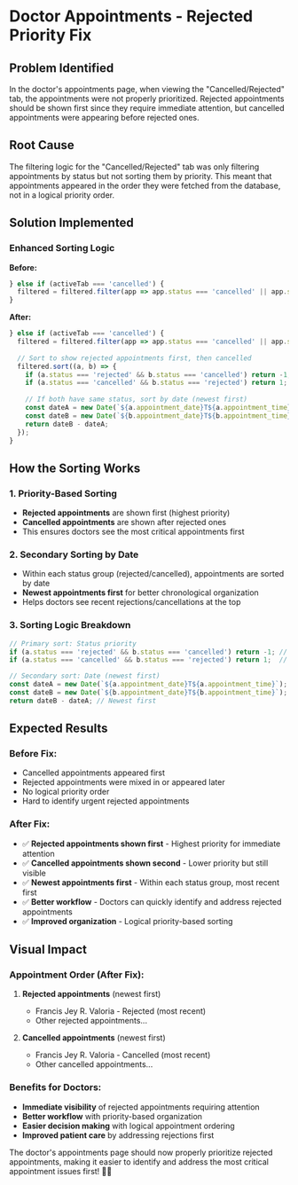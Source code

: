 # Doctor Appointments - Rejected Priority Fix

## Problem Identified

In the doctor's appointments page, when viewing the "Cancelled/Rejected" tab, the appointments were not properly prioritized. Rejected appointments should be shown first since they require immediate attention, but cancelled appointments were appearing before rejected ones.

## Root Cause

The filtering logic for the "Cancelled/Rejected" tab was only filtering appointments by status but not sorting them by priority. This meant that appointments appeared in the order they were fetched from the database, not in a logical priority order.

## Solution Implemented

### **Enhanced Sorting Logic**

**Before:**
```javascript
} else if (activeTab === 'cancelled') {
  filtered = filtered.filter(app => app.status === 'cancelled' || app.status === 'rejected');
}
```

**After:**
```javascript
} else if (activeTab === 'cancelled') {
  filtered = filtered.filter(app => app.status === 'cancelled' || app.status === 'rejected');
  
  // Sort to show rejected appointments first, then cancelled
  filtered.sort((a, b) => {
    if (a.status === 'rejected' && b.status === 'cancelled') return -1;
    if (a.status === 'cancelled' && b.status === 'rejected') return 1;
    
    // If both have same status, sort by date (newest first)
    const dateA = new Date(`${a.appointment_date}T${a.appointment_time}`);
    const dateB = new Date(`${b.appointment_date}T${b.appointment_time}`);
    return dateB - dateA;
  });
}
```

## How the Sorting Works

### **1. Priority-Based Sorting**
- **Rejected appointments** are shown first (highest priority)
- **Cancelled appointments** are shown after rejected ones
- This ensures doctors see the most critical appointments first

### **2. Secondary Sorting by Date**
- Within each status group (rejected/cancelled), appointments are sorted by date
- **Newest appointments first** for better chronological organization
- Helps doctors see recent rejections/cancellations at the top

### **3. Sorting Logic Breakdown**
```javascript
// Primary sort: Status priority
if (a.status === 'rejected' && b.status === 'cancelled') return -1; // Rejected first
if (a.status === 'cancelled' && b.status === 'rejected') return 1;  // Cancelled second

// Secondary sort: Date (newest first)
const dateA = new Date(`${a.appointment_date}T${a.appointment_time}`);
const dateB = new Date(`${b.appointment_date}T${b.appointment_time}`);
return dateB - dateA; // Newest first
```

## Expected Results

### **Before Fix:**
- Cancelled appointments appeared first
- Rejected appointments were mixed in or appeared later
- No logical priority order
- Hard to identify urgent rejected appointments

### **After Fix:**
- ✅ **Rejected appointments shown first** - Highest priority for immediate attention
- ✅ **Cancelled appointments shown second** - Lower priority but still visible
- ✅ **Newest appointments first** - Within each status group, most recent first
- ✅ **Better workflow** - Doctors can quickly identify and address rejected appointments
- ✅ **Improved organization** - Logical priority-based sorting

## Visual Impact

### **Appointment Order (After Fix):**
1. **Rejected appointments** (newest first)
   - Francis Jey R. Valoria - Rejected (most recent)
   - Other rejected appointments...
   
2. **Cancelled appointments** (newest first)
   - Francis Jey R. Valoria - Cancelled (most recent)
   - Other cancelled appointments...

### **Benefits for Doctors:**
- **Immediate visibility** of rejected appointments requiring attention
- **Better workflow** with priority-based organization
- **Easier decision making** with logical appointment ordering
- **Improved patient care** by addressing rejections first

The doctor's appointments page should now properly prioritize rejected appointments, making it easier to identify and address the most critical appointment issues first! 🎯✨
